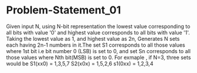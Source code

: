 # Problem-Statement_01
Given input N, using N-bit representation the lowest value corresponding to all bits with value '0' and highest value 
corresponds to all bits with value '1'. Taking the lowest value as 1, and highest value as 2n, Generates N sets each having 2n-1 numbers
in it.The set S1 corresponds to all those values where 1st bit i.e bit number 0 (LSB) is set to 0, and set Sn corresponds to all those values where Nth bit(MSB) is set to 0.
For exmaple , if N=3, three sets would be
S1(xx0) = 1,3,5,7
S2(x0x) = 1,5,2,6
s1(0xx) = 1,2,3,4

